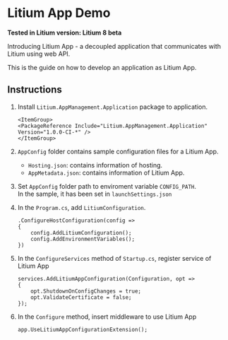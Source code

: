 # Litium App Demo

**Tested in Litium version: Litium 8 beta**

Introducing Litium App - a decoupled application that communicates with Litium using web API.

This is the guide on how to develop an application as Litium App.

## Instructions

1. Install `Litium.AppManagement.Application` package to application.
    ```
    <ItemGroup>
    <PackageReference Include="Litium.AppManagement.Application" Version="1.0.0-CI-*" />
    </ItemGroup>
    ```
    
2. `AppConfig` folder contains sample configuration files for a Litium App.
    - `Hosting.json`: contains information of hosting.
    - `AppMetadata.json`: contains information of Litium App.

3. Set `AppConfig` folder path to enviroment variable `CONFIG_PATH`.  
In the sample, it has been set in `launchSettings.json`

4. In the `Program.cs`, add `LitiumConfiguration`.
    ```
    .ConfigureHostConfiguration(config =>
    {
        config.AddLitiumConfiguration();
        config.AddEnvironmentVariables();
    })
    ```
5. In the `ConfigureServices` method of `Startup.cs`, register service of Litium App
    ```
    services.AddLitiumAppConfiguration(Configuration, opt =>
    {
        opt.ShutdownOnConfigChanges = true;
        opt.ValidateCertificate = false;
    });
    ```

6. In the `Configure` method, insert middleware to use Litium App
    ```
    app.UseLitiumAppConfigurationExtension();
    ```